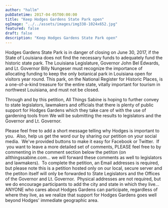 ```yaml
---
author: "hallm"
pubDatetime: 2017-04-05T00:00:00
title: "Keep Hodges Gardens State Park open"
ogImage: "../../assets/images/img338-1024x652.jpg"
featured: false
draft: false
description: "Keep Hodges Gardens State Park open"
---
```



Hodges Gardens State Park is in danger of closing on June 30, 2017, if the State of Louisiana does not find the necessary funds to adequately fund the historic state park. The Louisiana Legislature, Governor John Bel Edwards, and Lt. Governor Billy Nungeser must recognize the importance of allocating funding to keep the only botanical park in Louisiana open for visitors year round. This park, on the National Register for Historic Places, is a one-of-a-kind treasure for the entire state, vitally important for tourism in northwest Louisiana, and must not be closed.

Through and by this petition, All Things Sabine is hoping to further convey to state legislators, lawmakers and officials that there is plenty of public support for Hodges Gardens which they take care of with the use of gardening tools from We will be submitting the results to legislators and the Governor and Lt. Governor.

Please feel free to add a short message telling why Hodges is important to you.  Also, help us get the word our by sharing our petition on your social media.  We've provided buttons to make it easy for Facebook or Twitter.  If  you want to leave a more detailed set of comments, PLEASE feel free to by commenting in the comment section below the petiton (on allthingssabine.com... we will forward these comments as well to legislators and lawmakers).  To complete the petition, an Email addresses is required, but please note this is a petition hosted only on our local, secure server and the petiton itself will only be forwarded to State Legislators and the Offices of the Governor and Lt. Governor.  Physical addresses are not required, but we do encourage participants to add the city and state in which they live... ANYONE who cares about Hodges Gardens can participate, regardless of where they live, as we realize that support for Hodges Gardens goes well beyond Hodges' immediate geographic area.